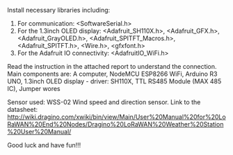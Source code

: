 Install necessary libraries including:
  1. For communication: <SoftwareSerial.h> 
  2. For the 1.3inch OLED display: <Adafruit_SH110X.h>, <Adafruit_GFX.h>, <Adafruit_GrayOLED.h>, <Adafruit_SPITFT_Macros.h>, <Adafruit_SPITFT.h>, <Wire.h>, <gfxfont.h>
  3. For the Adafruit IO connectivity: <AdafruitIO_WiFi.h>

Read the instruction in the attached report to understand the connection. Main components are: A computer, NodeMCU ESP8266 WiFi, Arduino R3 UNO, 1.3inch OLED display - driver: SH110X, TTL RS485 Module (MAX 485 IC), Jumper wores

Sensor used: WSS-02 Wind speed and direction sensor. Link to the datasheet: http://wiki.dragino.com/xwiki/bin/view/Main/User%20Manual%20for%20LoRaWAN%20End%20Nodes/Dragino%20LoRaWAN%20Weather%20Station%20User%20Manual/

Good luck and have fun!!!
